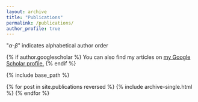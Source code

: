 ```yaml
---
layout: archive
title: "Publications"
permalink: /publications/
author_profile: true
---
```


"$\alpha$-$\beta$" indicates alphabetical author order

{% if author.googlescholar %}
  You can also find my articles on <u><a href="{{author.googlescholar}}">my Google Scholar profile</a>.</u>
{% endif %}

{% include base_path %}

{% for post in site.publications reversed %}
  {% include archive-single.html %}
{% endfor %}
